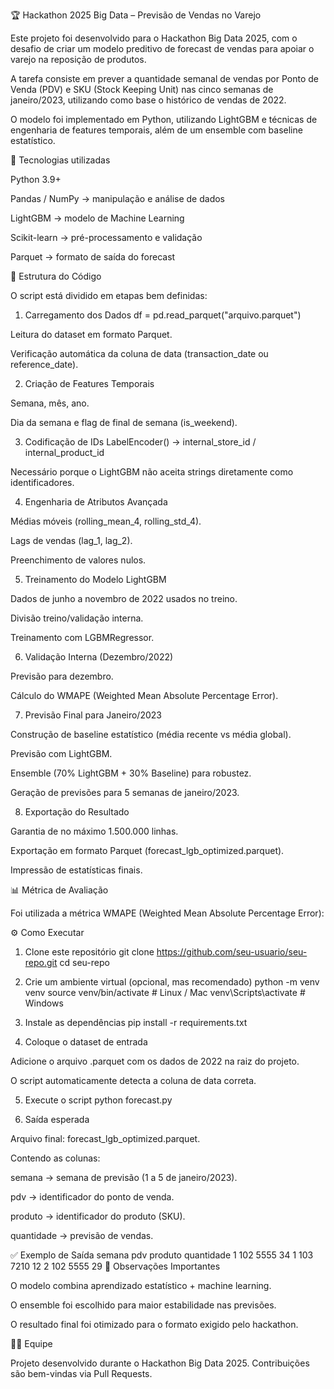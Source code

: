 🏆 Hackathon 2025 Big Data – Previsão de Vendas no Varejo

Este projeto foi desenvolvido para o Hackathon Big Data 2025, com o desafio de criar um modelo preditivo de forecast de vendas para apoiar o varejo na reposição de produtos.

A tarefa consiste em prever a quantidade semanal de vendas por Ponto de Venda (PDV) e SKU (Stock Keeping Unit) nas cinco semanas de janeiro/2023, utilizando como base o histórico de vendas de 2022.

O modelo foi implementado em Python, utilizando LightGBM e técnicas de engenharia de features temporais, além de um ensemble com baseline estatístico.

🚀 Tecnologias utilizadas

Python 3.9+

Pandas / NumPy → manipulação e análise de dados

LightGBM → modelo de Machine Learning

Scikit-learn → pré-processamento e validação

Parquet → formato de saída do forecast

📂 Estrutura do Código

O script está dividido em etapas bem definidas:

1. Carregamento dos Dados
df = pd.read_parquet("arquivo.parquet")


Leitura do dataset em formato Parquet.

Verificação automática da coluna de data (transaction_date ou reference_date).

2. Criação de Features Temporais

Semana, mês, ano.

Dia da semana e flag de final de semana (is_weekend).

3. Codificação de IDs
LabelEncoder() → internal_store_id / internal_product_id


Necessário porque o LightGBM não aceita strings diretamente como identificadores.

4. Engenharia de Atributos Avançada

Médias móveis (rolling_mean_4, rolling_std_4).

Lags de vendas (lag_1, lag_2).

Preenchimento de valores nulos.

5. Treinamento do Modelo LightGBM

Dados de junho a novembro de 2022 usados no treino.

Divisão treino/validação interna.

Treinamento com LGBMRegressor.

6. Validação Interna (Dezembro/2022)

Previsão para dezembro.

Cálculo do WMAPE (Weighted Mean Absolute Percentage Error).

7. Previsão Final para Janeiro/2023

Construção de baseline estatístico (média recente vs média global).

Previsão com LightGBM.

Ensemble (70% LightGBM + 30% Baseline) para robustez.

Geração de previsões para 5 semanas de janeiro/2023.

8. Exportação do Resultado

Garantia de no máximo 1.500.000 linhas.

Exportação em formato Parquet (forecast_lgb_optimized.parquet).

Impressão de estatísticas finais.

📊 Métrica de Avaliação

Foi utilizada a métrica WMAPE (Weighted Mean Absolute Percentage Error):

⚙️ Como Executar
1. Clone este repositório
git clone https://github.com/seu-usuario/seu-repo.git
cd seu-repo

2. Crie um ambiente virtual (opcional, mas recomendado)
python -m venv venv
source venv/bin/activate   # Linux / Mac
venv\Scripts\activate      # Windows

3. Instale as dependências
pip install -r requirements.txt

4. Coloque o dataset de entrada

Adicione o arquivo .parquet com os dados de 2022 na raiz do projeto.

O script automaticamente detecta a coluna de data correta.

5. Execute o script
python forecast.py

6. Saída esperada

Arquivo final: forecast_lgb_optimized.parquet.

Contendo as colunas:

semana → semana de previsão (1 a 5 de janeiro/2023).

pdv → identificador do ponto de venda.

produto → identificador do produto (SKU).

quantidade → previsão de vendas.

✅ Exemplo de Saída
semana	pdv	produto	quantidade
1	102	5555	34
1	103	7210	12
2	102	5555	29
📌 Observações Importantes

O modelo combina aprendizado estatístico + machine learning.

O ensemble foi escolhido para maior estabilidade nas previsões.

O resultado final foi otimizado para o formato exigido pelo hackathon.

👨‍💻 Equipe

Projeto desenvolvido durante o Hackathon Big Data 2025.
Contribuições são bem-vindas via Pull Requests.
